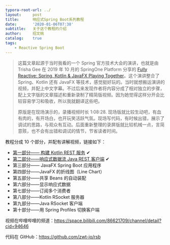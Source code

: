 ```yaml
---
typora-root-url: ../
layout:     post
title:      响应式Spring Boot系列教程
date:       '2020-01-06T07:38'
subtitle:   关于这个教程的介绍
author:     招文桃
catalog:    true
tags:
    - Reactive Spring Boot
---
```




> 这篇文章起源于当时我看的一个 Spring 官方技术大会的演讲，也就是由 Trisha Gee 在 2019 年 10 月的 SpringOne Platform 分享的 [Fully Reactive: Spring, Kotlin & JavaFX Playing Together](https://youtu.be/Lse51SpfKHo)。这个演讲整合了 Spring、Kotlin 还有 JavaFX 等技术，感觉挺好玩的。当时就想搬运演讲的视频，并配上中文字幕。不过后来发现作者将内容分成了相对独立的步骤，配上文字版的文章描述和重新录制了精简版视频。因为她觉得这样分开会比较容易学习和吸收，所以我就翻译这些吧。
>
> 原版是在现场演示的，录播视频时长 1:08:28. 现场版就比较生动吧，有血有肉的，有开场白，也开玩笑活跃气氛。现场写代码，有时候出错，展示了调试的思路，与观众有互动。后面重新整理的录屏版就比较机械一点，言简意赅，也不会有出错和调试的情节，节省读者时间。

教程分成  10 个部分，并配有讲解视频，链接如下：

- [第一部分—— 构建 Kotlin REST 服务](https://www.bilibili.com/video/av80335114) ✔
- [第二部分——响应式数据流 Java REST 客户端](https://www.bilibili.com/video/av81233693) ✔
- 第三部分—— JavaFX Spring Boot 应用程序
- 第四部分——JavaFX 的折线图（Line Chart）
- 第五部分——共享 Beans 的自动装配
- 第六部分——显示响应式数据
- 第七部分——订阅多个消费者
- 第八部分——Kotlin RSocket 服务器
- 第九部分——Java RSocket 客户端
- 第十部分——用 Spring Profiles 切换客户端



视频在哔哩哔哩的频道：https://space.bilibili.com/86621709/channel/detail?cid=94646



代码在 GitHub：https://github.com/zwt-io/rsb

